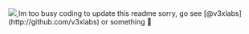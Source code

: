 <a href="https://luc.computer" target="_blank">
<img src="/github_banner.2.png" />
</a>
Im too busy coding to update this readme sorry, go see [@v3xlabs](http://github.com/v3xlabs) or something 🤷
